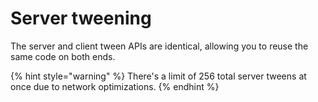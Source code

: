 # Server tweening

The server and client tween APIs are identical, allowing you to reuse the same code on both ends.

{% hint style="warning" %}
There's a limit of 256 total server tweens at once due to network optimizations.
{% endhint %}
